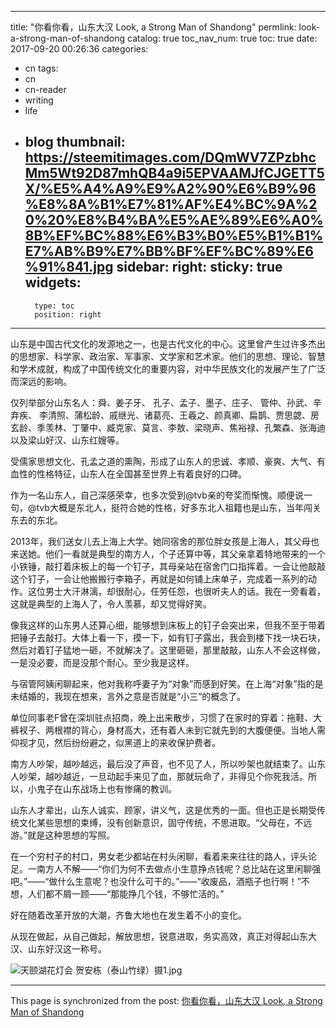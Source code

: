 
---
title: "你看你看，山东大汉 Look, a Strong Man of Shandong"
permlink: look-a-strong-man-of-shandong
catalog: true
toc_nav_num: true
toc: true
date: 2017-09-20 00:26:36
categories:
- cn
tags:
- cn
- cn-reader
- writing
- life
- blog
thumbnail: https://steemitimages.com/DQmWV7ZPzbhcMm5Wt92D87mhQB4a9i5EPVAAMJfCJGETT5X/%E5%A4%A9%E9%A2%90%E6%B9%96%E8%8A%B1%E7%81%AF%E4%BC%9A%20%20%E8%B4%BA%E5%AE%89%E6%A0%8B%EF%BC%88%E6%B3%B0%E5%B1%B1%E7%AB%B9%E7%BB%BF%EF%BC%89%E6%91%841.jpg
sidebar:
    right:
        sticky: true
widgets:
    -
        type: toc
        position: right
---


山东是中国古代文化的发源地之一，也是古代文化的中心。这里曾产生过许多杰出的思想家、科学家、政治家、军事家、文学家和艺术家。他们的思想、理论、智慧和学术成就，构成了中国传统文化的重要内容，对中华民族文化的发展产生了广泛而深远的影响。

仅列举部分山东名人：舜、姜子牙、 孔子、孟子、墨子、庄子、 管仲、孙武、辛弃疾、 李清照、蒲松龄、戚继光、诸葛亮、王羲之、颜真卿、扁鹊、贾思勰、房玄龄、季羡林、丁肇中、臧克家、莫言、李敖、梁晓声、焦裕禄、孔繁森、张海迪以及梁山好汉、山东红嫂等。

受儒家思想文化、孔孟之道的熏陶，形成了山东人的忠诚、孝顺、豪爽、大气、有血性的性格特征，山东人在全国甚至世界上有着良好的口碑。

作为一名山东人，自己深感荣幸，也多次受到@tvb亲的夸奖而惭愧。顺便说一句，@tvb大概是东北人，挺符合她的性格，好多东北人祖籍也是山东，当年闯关东去的东北。

2013年，我们送女儿去上海上大学。她同宿舍的那位胖女孩是上海人，其父母也来送她。他们一看就是典型的南方人，个子还算中等，其父亲拿着特地带来的一个小铁锤，敲打着床板上的每一个钉子，其母亲站在宿舍门口指挥着。一会让他敲敲这个钉子，一会让他搬搬行李箱子，再就是如何铺上床单子，完成着一系列的动作。这位男士大汗淋漓，却很耐心，任劳任怨，也很听夫人的话。我在一旁看着，这就是典型的上海人了，令人羡慕，却又觉得好笑。

像我这样的山东男人还算心细，能够想到床板上的钉子会突出来，但我不至于带着把锤子去敲打。大体上看一下，摸一下，如有钉子露出，我会到楼下找一块石块，然后对着钉子猛地一砸，不就解决了。这里砸砸，那里敲敲，山东人不会这样做，一是没必要，而是没那个耐心。至少我是这样。

与宿管阿姨闲聊起来，他对我称呼妻子为“对象”而感到好笑。在上海“对象”指的是未结婚的，我现在想来，言外之意是否就是“小三”的概念了。

单位同事老F曾在深圳驻点招商，晚上出来散步，习惯了在家时的穿着：拖鞋、大裤衩子、两根襟的背心，身材高大，还有着人未到它就先到的大腹便便。当地人需仰视才见，然后纷纷避之，似黑道上的来收保护费者。

南方人吵架，越吵越远，最后没了声音，也不见了人，所以吵架也就结束了。山东人吵架，越吵越近，一旦动起手来见了血，那就玩命了，非得见个你死我活。所以，小鬼子在山东战场上也有惨痛的教训。

山东人才辈出，山东人诚实、顾家，讲义气，这是优秀的一面。但也正是长期受传统文化某些思想的束缚，没有创新意识，固守传统，不思进取。“父母在，不远游。”就是这种思想的写照。

在一个穷村子的村口，男女老少都站在村头闲聊，看着来来往往的路人，评头论足。一南方人不解——“你们为何不去做点小生意挣点钱呢？总比站在这里闲聊强吧。”——“做什么生意呢？也没什么可干的。”——“收废品，酒瓶子也行啊！”不想，人们都不屑一顾——“那能挣几个钱，不够忙活的。”

好在随着改革开放的大潮，齐鲁大地也在发生着不小的变化。

从现在做起，从自己做起，解放思想，锐意进取，务实高效，真正对得起山东大汉、山东好汉这一称号。

![天颐湖花灯会  贺安栋（泰山竹绿）摄1.jpg](https://steemitimages.com/DQmWV7ZPzbhcMm5Wt92D87mhQB4a9i5EPVAAMJfCJGETT5X/%E5%A4%A9%E9%A2%90%E6%B9%96%E8%8A%B1%E7%81%AF%E4%BC%9A%20%20%E8%B4%BA%E5%AE%89%E6%A0%8B%EF%BC%88%E6%B3%B0%E5%B1%B1%E7%AB%B9%E7%BB%BF%EF%BC%89%E6%91%841.jpg)

- - -

This page is synchronized from the post: [你看你看，山东大汉 Look, a Strong Man of Shandong](https://steemit.com/@bring/look-a-strong-man-of-shandong)

